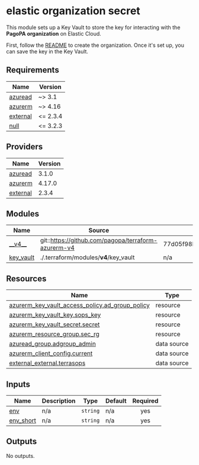 # elastic organization secret
This module sets up a Key Vault to store the key for interacting with the **PagoPA organization** on Elastic Cloud.

First, follow the [README](../01_elastic_organization/README.md) to create the organization.
Once it's set up, you can save the key in the Key Vault.

<!-- markdownlint-disable -->
<!-- BEGIN_TF_DOCS -->
## Requirements

| Name | Version |
|------|---------|
| <a name="requirement_azuread"></a> [azuread](#requirement\_azuread) | ~> 3.1 |
| <a name="requirement_azurerm"></a> [azurerm](#requirement\_azurerm) | ~> 4.16 |
| <a name="requirement_external"></a> [external](#requirement\_external) | <= 2.3.4 |
| <a name="requirement_null"></a> [null](#requirement\_null) | <= 3.2.3 |

## Providers

| Name | Version |
|------|---------|
| <a name="provider_azuread"></a> [azuread](#provider\_azuread) | 3.1.0 |
| <a name="provider_azurerm"></a> [azurerm](#provider\_azurerm) | 4.17.0 |
| <a name="provider_external"></a> [external](#provider\_external) | 2.3.4 |

## Modules

| Name | Source | Version |
|------|--------|---------|
| <a name="module___v4__"></a> [\_\_v4\_\_](#module\_\_\_v4\_\_) | git::https://github.com/pagopa/terraform-azurerm-v4 | 77d05f98b95c544b4997f02cb94fd53bd4c57eee |
| <a name="module_key_vault"></a> [key\_vault](#module\_key\_vault) | ./.terraform/modules/__v4__/key_vault | n/a |

## Resources

| Name | Type |
|------|------|
| [azurerm_key_vault_access_policy.ad_group_policy](https://registry.terraform.io/providers/hashicorp/azurerm/latest/docs/resources/key_vault_access_policy) | resource |
| [azurerm_key_vault_key.sops_key](https://registry.terraform.io/providers/hashicorp/azurerm/latest/docs/resources/key_vault_key) | resource |
| [azurerm_key_vault_secret.secret](https://registry.terraform.io/providers/hashicorp/azurerm/latest/docs/resources/key_vault_secret) | resource |
| [azurerm_resource_group.sec_rg](https://registry.terraform.io/providers/hashicorp/azurerm/latest/docs/resources/resource_group) | resource |
| [azuread_group.adgroup_admin](https://registry.terraform.io/providers/hashicorp/azuread/latest/docs/data-sources/group) | data source |
| [azurerm_client_config.current](https://registry.terraform.io/providers/hashicorp/azurerm/latest/docs/data-sources/client_config) | data source |
| [external_external.terrasops](https://registry.terraform.io/providers/hashicorp/external/latest/docs/data-sources/external) | data source |

## Inputs

| Name | Description | Type | Default | Required |
|------|-------------|------|---------|:--------:|
| <a name="input_env"></a> [env](#input\_env) | n/a | `string` | n/a | yes |
| <a name="input_env_short"></a> [env\_short](#input\_env\_short) | n/a | `string` | n/a | yes |

## Outputs

No outputs.
<!-- END_TF_DOCS -->
